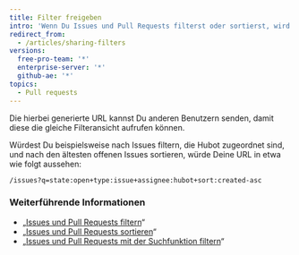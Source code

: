 ```yaml
---
title: Filter freigeben
intro: 'Wenn Du Issues und Pull Requests filterst oder sortierst, wird die URL Deines Browsers automatisch an die neue Ansicht angepasst.'
redirect_from:
  - /articles/sharing-filters
versions:
  free-pro-team: '*'
  enterprise-server: '*'
  github-ae: '*'
topics:
  - Pull requests
---
```


Die hierbei generierte URL kannst Du anderen Benutzern senden, damit diese die gleiche Filteransicht aufrufen können.

Würdest Du beispielsweise nach Issues filtern, die Hubot zugeordnet sind, und nach den ältesten offenen Issues sortieren, würde Deine URL in etwa wie folgt aussehen:

```
/issues?q=state:open+type:issue+assignee:hubot+sort:created-asc
```

### Weiterführende Informationen

* „[Issues und Pull Requests filtern](/articles/filtering-issues-and-pull-requests)“
* „[Issues und Pull Requests sortieren](/articles/sorting-issues-and-pull-requests)“
* „[Issues und Pull Requests mit der Suchfunktion filtern](/articles/using-search-to-filter-issues-and-pull-requests)“
